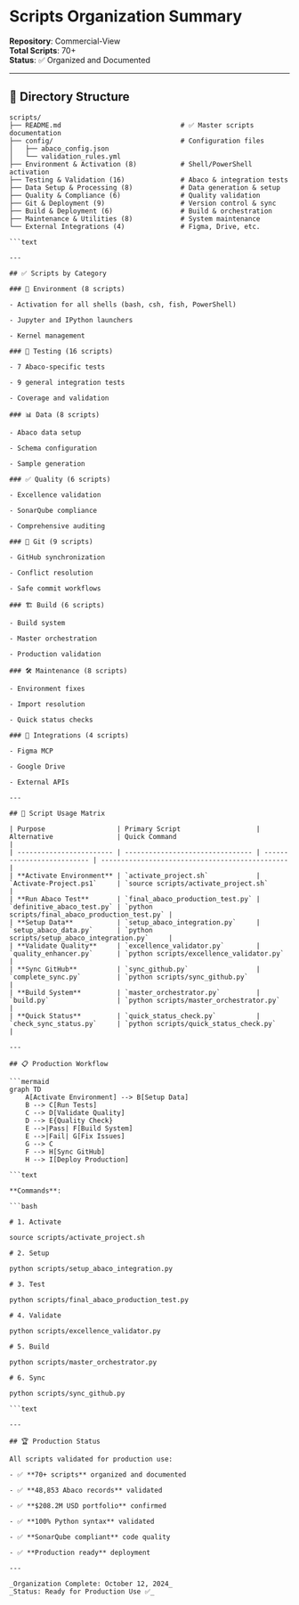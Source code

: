 # Scripts Organization Summary

**Repository**: Commercial-View  
**Total Scripts**: 70+  
**Status**: ✅ Organized and Documented

---

## 📁 Directory Structure

```text
scripts/
├── README.md                              # ✅ Master scripts documentation
├── config/                                # Configuration files
│   ├── abaco_config.json
│   └── validation_rules.yml
├── Environment & Activation (8)           # Shell/PowerShell activation
├── Testing & Validation (16)              # Abaco & integration tests
├── Data Setup & Processing (8)            # Data generation & setup
├── Quality & Compliance (6)               # Quality validation
├── Git & Deployment (9)                   # Version control & sync
├── Build & Deployment (6)                 # Build & orchestration
├── Maintenance & Utilities (8)            # System maintenance
└── External Integrations (4)              # Figma, Drive, etc.

```text

---

## ✅ Scripts by Category

### 🚀 Environment (8 scripts)

- Activation for all shells (bash, csh, fish, PowerShell)

- Jupyter and IPython launchers

- Kernel management

### 🧪 Testing (16 scripts)

- 7 Abaco-specific tests

- 9 general integration tests

- Coverage and validation

### 📊 Data (8 scripts)

- Abaco data setup

- Schema configuration

- Sample generation

### ✅ Quality (6 scripts)

- Excellence validation

- SonarQube compliance

- Comprehensive auditing

### 🔧 Git (9 scripts)

- GitHub synchronization

- Conflict resolution

- Safe commit workflows

### 🏗️ Build (6 scripts)

- Build system

- Master orchestration

- Production validation

### 🛠️ Maintenance (8 scripts)

- Environment fixes

- Import resolution

- Quick status checks

### 🔌 Integrations (4 scripts)

- Figma MCP

- Google Drive

- External APIs

---

## 🎯 Script Usage Matrix

| Purpose                  | Primary Script                   | Alternative                | Quick Command                                   |
| ------------------------ | -------------------------------- | -------------------------- | ----------------------------------------------- |
| **Activate Environment** | `activate_project.sh`            | `Activate-Project.ps1`     | `source scripts/activate_project.sh`            |
| **Run Abaco Test**       | `final_abaco_production_test.py` | `definitive_abaco_test.py` | `python scripts/final_abaco_production_test.py` |
| **Setup Data**           | `setup_abaco_integration.py`     | `setup_abaco_data.py`      | `python scripts/setup_abaco_integration.py`     |
| **Validate Quality**     | `excellence_validator.py`        | `quality_enhancer.py`      | `python scripts/excellence_validator.py`        |
| **Sync GitHub**          | `sync_github.py`                 | `complete_sync.py`         | `python scripts/sync_github.py`                 |
| **Build System**         | `master_orchestrator.py`         | `build.py`                 | `python scripts/master_orchestrator.py`         |
| **Quick Status**         | `quick_status_check.py`          | `check_sync_status.py`     | `python scripts/quick_status_check.py`          |

---

## 📋 Production Workflow

```mermaid
graph TD
    A[Activate Environment] --> B[Setup Data]
    B --> C[Run Tests]
    C --> D[Validate Quality]
    D --> E{Quality Check}
    E -->|Pass| F[Build System]
    E -->|Fail| G[Fix Issues]
    G --> C
    F --> H[Sync GitHub]
    H --> I[Deploy Production]

```text

**Commands**:

```bash

# 1. Activate

source scripts/activate_project.sh

# 2. Setup

python scripts/setup_abaco_integration.py

# 3. Test

python scripts/final_abaco_production_test.py

# 4. Validate

python scripts/excellence_validator.py

# 5. Build

python scripts/master_orchestrator.py

# 6. Sync

python scripts/sync_github.py

```text

---

## 🏆 Production Status

All scripts validated for production use:

- ✅ **70+ scripts** organized and documented

- ✅ **48,853 Abaco records** validated

- ✅ **$208.2M USD portfolio** confirmed

- ✅ **100% Python syntax** validated

- ✅ **SonarQube compliant** code quality

- ✅ **Production ready** deployment

---

_Organization Complete: October 12, 2024_  
_Status: Ready for Production Use ✅_
